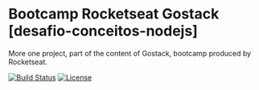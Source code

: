 # Bootcamp Rocketseat Gostack [desafio-conceitos-nodejs]

More one project, part of the content of Gostack, bootcamp produced by Rocketseat.

[![Build Status](http://img.shields.io/travis/badges/badgerbadgerbadger.svg?style=plastic)](https://travis-ci.org/badges/badgerbadgerbadger)
[![License](http://img.shields.io/:license-gpl-gree.svg?style=plastic)](http://www.gnu.org)
